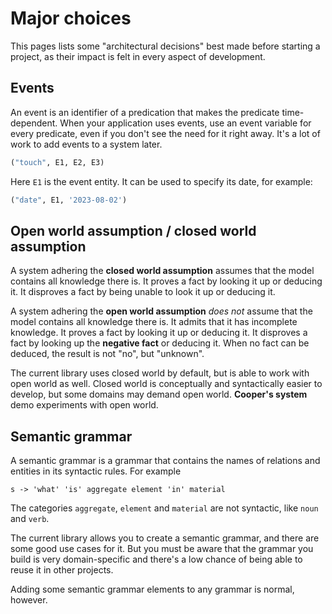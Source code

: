 # Major choices

This pages lists some "architectural decisions" best made before starting a project, as their impact is felt in every aspect of development.

## Events

An event is an identifier of a predication that makes the predicate time-dependent. When your application uses events, use an event variable for every predicate, even if you don't see the need for it right away. It's a lot of work to add events to a system later.

~~~python
("touch", E1, E2, E3)
~~~

Here `E1` is the event entity. It can be used to specify its date, for example:

~~~python
("date", E1, '2023-08-02')
~~~

## Open world assumption / closed world assumption

A system adhering the __closed world assumption__ assumes that the model contains all knowledge there is. It proves a fact by looking it up or deducing it. It disproves a fact by being unable to look it up or deducing it.

A system adhering the __open world assumption__ _does not_ assume that the model contains all knowledge there is. It admits that it has incomplete knowledge. It proves a fact by looking it up or deducing it. It disproves a fact by looking up the __negative fact__ or deducing it. When no fact can be deduced, the result is not "no", but "unknown".

The current library uses closed world by default, but is able to work with open world as well. Closed world is conceptually and syntactically easier to develop, but some domains may demand open world. __Cooper's system__ demo experiments with open world.

## Semantic grammar

A semantic grammar is a grammar that contains the names of relations and entities in its syntactic rules. For example

    s -> 'what' 'is' aggregate element 'in' material

The categories `aggregate`, `element` and `material` are not syntactic, like `noun` and `verb`.

The current library allows you to create a semantic grammar, and there are some good use cases for it. But you must be aware that the grammar you build is very domain-specific and there's a low chance of being able to reuse it in other projects.

Adding some semantic grammar elements to any grammar is normal, however.

